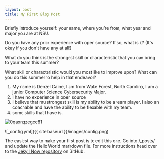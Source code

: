 ```yaml
---
layout: post
title: My First Blog Post
---
```


Briefly introduce yourself: your name, where you’re from, what year and major you are at NSU.

Do you have any prior experience with open source? If so, what is it? (It's okay if you don't have any at all!)

What do you think is the strongest skill or characteristic that you can bring to your team this summer?

What skill or characteristic would you most like to improve upon? What can you do this summer to help in that endeavor?

1. My name is Denzel Caine, I am from Wake Forest, North Carolina, I am a junior Computer Science Cybersecurity Major.
2. I have no experience in open source
3. I believe that mu strongest skill is my ability to be a team player. I also an coachable and have the ability to be flexable with my team.
4. some skills that I have is.
   
![0qaxnqzegcc81](https://github.com/user-attachments/assets/8b396202-87af-41c5-a244-8280575ede4c)

![_config.yml]({{ site.baseurl }}/images/config.png)

The easiest way to make your first post is to edit this one. Go into /_posts/ and update the Hello World markdown file. For more instructions head over to the [Jekyll Now repository](https://github.com/barryclark/jekyll-now) on GitHub.
